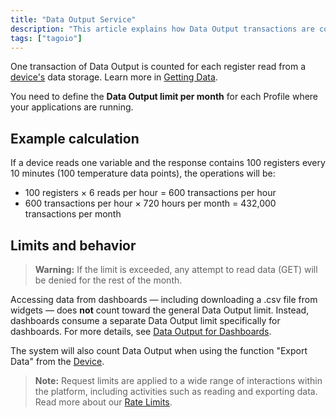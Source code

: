 ```yaml
---
title: "Data Output Service"
description: "This article explains how Data Output transactions are counted in TagoIO, how to set monthly Data Output limits per Profile, and how different actions (including dashboard downloads and device exports) affect those limits."
tags: ["tagoio"]
---
```

One transaction of Data Output is counted for each register read from a [device's](../devices/index) data storage. Learn more in [Getting Data](../data-management/data-export).

You need to define the **Data Output limit per month** for each Profile where your applications are running.

## Example calculation

If a device reads one variable and the response contains 100 registers every 10 minutes (100 temperature data points), the operations will be:

- 100 registers × 6 reads per hour = 600 transactions per hour  
- 600 transactions per hour × 720 hours per month = 432,000 transactions per month

## Limits and behavior

> **Warning:** If the limit is exceeded, any attempt to read data (GET) will be denied for the rest of the month.

Accessing data from dashboards — including downloading a .csv file from widgets — does **not** count toward the general Data Output limit. Instead, dashboards consume a separate Data Output limit specifically for dashboards. For more details, see [Data Output for Dashboards](../services/data-output-for-dashboards).

The system will also count Data Output when using the function "Export Data" from the [Device](../devices/index).

> **Note:** Request limits are applied to a wide range of interactions within the platform, including activities such as reading and exporting data. Read more about our [Rate Limits](../rate-limits-hard-limits).